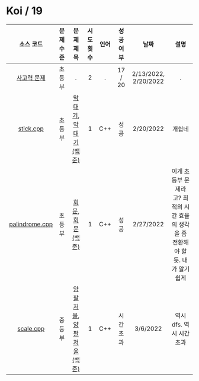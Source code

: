 # Koi / 19
|소스 코드|문제 수준|문제 제목|시도 횟수|언어|성공 여부|날짜|설명|
|:---:|:---:|:---:|:---:|:---:|:---:|:---:|:---:|
|[사고력 문제](../19/thinking_e.md)|초등부|.|2|.|17 / 20|2/13/2022, 2/20/2022|.|
|[stick.cpp](../19/stick.cpp)|초등부|[막대기](https://koi.or.kr/assets/koi/2019/1/e2-problems.pdf), [막대기 (백준)](http://boj.kr/17608)|1|C++|성공|2/20/2022|개쉽네|
|[palindrome.cpp](../19/palindrome.cpp)|초등부|[회문](https://koi.or.kr/assets/koi/2019/1/e2-problems.pdf), [회문 (백준)](http://boj.kr/17609)|1|C++|성공|2/27/2022|이게 초등부 문제라고? 최적의 시간 효율의 생각을 좀 전환해야 할 듯. 내가 알기 쉽게|
|[scale.cpp](../19/Footprints/scale.cpp)|중등부|[양팔 저울](https://koi.or.kr/assets/koi/2019/1/m2-problems.pdf), [양팔 저울 (백준)](http://boj.kr/17610)|1|C++|시간 초과|3/6/2022|역시 dfs. 역시 시간 초과|
